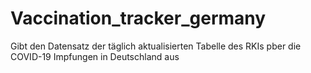 # Vaccination_tracker_germany
Gibt den Datensatz der täglich aktualisierten Tabelle des RKIs pber die COVID-19 Impfungen in Deutschland aus
